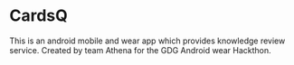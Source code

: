 # CardsQ
This is an android mobile and wear app which provides knowledge review service. Created by team Athena for the GDG Android wear Hackthon.
